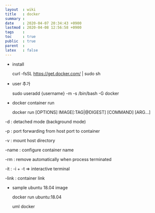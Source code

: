 ```yaml
---
layout  : wiki
title   : docker
summary : 
date    : 2020-04-07 20:34:43 +0900
lastmod : 2020-04-08 12:56:58 +0900
tags    : 
toc     : true
public  : true
parent  : 
latex   : false
---
```


- install

    curl -fsSL https://get.docker.com/ | sudo sh

- user 추가

    sudo useradd {username} -m -s /bin/bash -G docker

- docker container run

    docker run [OPTIONS] IMAGE[:TAG|@DIGEST] [COMMAND] [ARG...]

-d : detached mode (background mode)

-p : port forwarding from host port to container

-v : mount host directory

-name : configure container name

-rm : remove automatically when process terminated

-it : -i + -t ⇒ interactive terminal

-link : container link

- sample ubuntu 18.04 image

    docker run ubuntu:18.04

    uml
    docker

